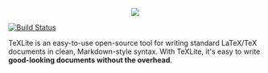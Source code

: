 <p align="center">
  <img src="docs/images/texlite.png" />
</p>

[![Build Status](https://travis-ci.org/lucrae/texlite.svg?branch=master)](https://travis-ci.org/lucrae/texlite)

TeXLite is an easy-to-use open-source tool for writing standard LaTeX/TeX documents in clean, Markdown-style syntax. With TeXLite, it's easy to write **good-looking documents without the overhead**.
